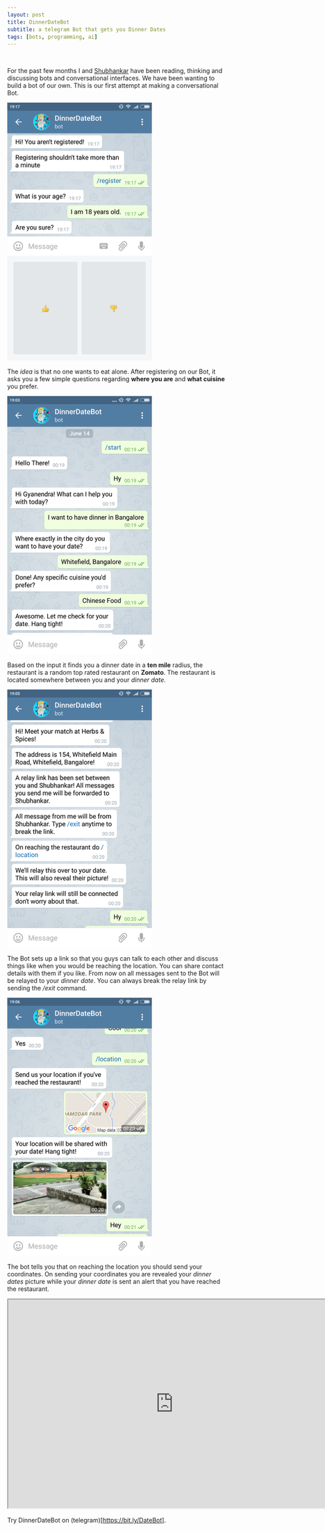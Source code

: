 ```yaml
---
layout: post
title: DinnerDateBot
subtitle: a telegram Bot that gets you Dinner Dates
tags: [bots, programming, ai]
---
```


<p align="center">
  <img />
</p>

For the past few months I and [Shubhankar](https://github.com/shubh24) have been reading, thinking and discussing bots and conversational interfaces. We have been wanting to build a bot of our own. This is our first attempt at making a conversational Bot.

![Registration](/img/blog/dinnerbot0.png)

The *idea* is that no one wants to eat alone. After registering on our Bot, it asks you a few simple questions regarding **where you are** and **what cuisine** you prefer.

![Querying your Location](/img/blog/dinnerbot1.png)

Based on the input it finds you a dinner date in a **ten mile** radius, the restaurant is a random top rated restaurant on **Zomato**. The restaurant is located somewhere between you and your *dinner date*.

![Match!](/img/blog/dinnerbot2.png)

The Bot sets up a link so that you guys can talk to each other and discuss things like when you would be reaching the location. You can share contact details with them if you like. From now on all messages sent to the Bot will be relayed to your *dinner date*. You can always break the relay link by sending the */exit* command.

![Reveal](/img/blog/dinnerbot3.png)

The bot tells you that on reaching the location you should send your coordinates. On sending your coordinates you are revealed your *dinner dates* picture while your *dinner date* is sent an alert that you have reached the restaurant.

<iframe width="760" height="480"
src="http://www.youtube.com/embed/8-BTZRsUG6o">
</iframe>

Try DinnerDateBot on (telegram)[https://bit.ly/DateBot].

